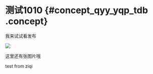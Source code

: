 # 测试1010 {#concept_qyy_yqp_tdb .concept}

我来试试看发布

![](http://icms-static-publish-daily.oss-cn-hangzhou.aliyuncs.com/assets/img/540/18_zh-CN.png)

这里还有张图片哦

test from ziqi
